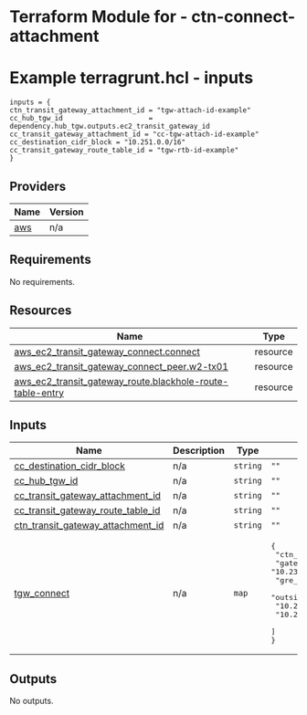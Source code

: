 <!-- BEGIN_TF_DOCS -->
# Terraform Module for - ctn-connect-attachment
# Example terragrunt.hcl - inputs
```hcl
inputs = {
ctn_transit_gateway_attachment_id = "tgw-attach-id-example"
cc_hub_tgw_id                     = dependency.hub_tgw.outputs.ec2_transit_gateway_id
cc_transit_gateway_attachment_id = "cc-tgw-attach-id-example"
cc_destination_cidr_block = "10.251.0.0/16"
cc_transit_gateway_route_table_id = "tgw-rtb-id-example"
}
```
## Providers

| Name | Version |
|------|---------|
| <a name="provider_aws"></a> [aws](#provider\_aws) | n/a |
## Requirements

No requirements.
## Resources

| Name | Type |
|------|------|
| [aws_ec2_transit_gateway_connect.connect](https://registry.terraform.io/providers/hashicorp/aws/latest/docs/resources/ec2_transit_gateway_connect) | resource |
| [aws_ec2_transit_gateway_connect_peer.w2-tx01](https://registry.terraform.io/providers/hashicorp/aws/latest/docs/resources/ec2_transit_gateway_connect_peer) | resource |
| [aws_ec2_transit_gateway_route.blackhole-route-table-entry](https://registry.terraform.io/providers/hashicorp/aws/latest/docs/resources/ec2_transit_gateway_route) | resource |
## Inputs

| Name | Description | Type | Default | Required |
|------|-------------|------|---------|:--------:|
| <a name="input_cc_destination_cidr_block"></a> [cc\_destination\_cidr\_block](#input\_cc\_destination\_cidr\_block) | n/a | `string` | `""` | no |
| <a name="input_cc_hub_tgw_id"></a> [cc\_hub\_tgw\_id](#input\_cc\_hub\_tgw\_id) | n/a | `string` | `""` | no |
| <a name="input_cc_transit_gateway_attachment_id"></a> [cc\_transit\_gateway\_attachment\_id](#input\_cc\_transit\_gateway\_attachment\_id) | n/a | `string` | `""` | no |
| <a name="input_cc_transit_gateway_route_table_id"></a> [cc\_transit\_gateway\_route\_table\_id](#input\_cc\_transit\_gateway\_route\_table\_id) | n/a | `string` | `""` | no |
| <a name="input_ctn_transit_gateway_attachment_id"></a> [ctn\_transit\_gateway\_attachment\_id](#input\_ctn\_transit\_gateway\_attachment\_id) | n/a | `string` | `""` | no |
| <a name="input_tgw_connect"></a> [tgw\_connect](#input\_tgw\_connect) | n/a | `map` | <pre>{<br/>  "ctn_bgp_asn": "65086",<br/>  "gateway_cidr": "10.238.159.0/24",<br/>  "gre_cidr": "169.254.140.0/28",<br/>  "outside_ctn": [<br/>    "10.238.0.34",<br/>    "10.238.0.94"<br/>  ]<br/>}</pre> | no |
## Outputs

No outputs.

<!-- END_TF_DOCS -->